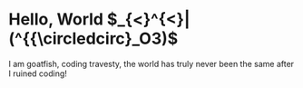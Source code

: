 # Hello, World $_{<}^{<}|(^{{\circledcirc}_O3)$
I am goatfish, coding travesty, the world has truly never been the same after I ruined coding!
